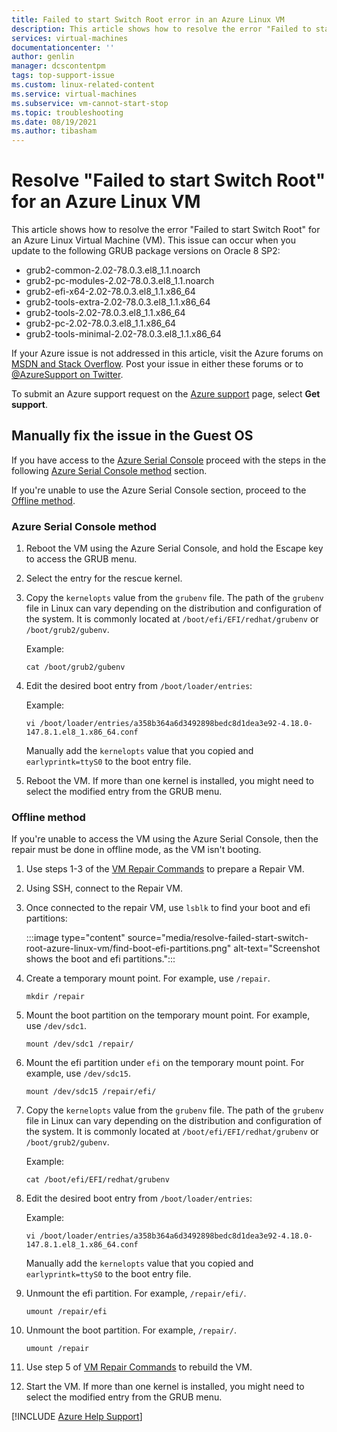 ```yaml
---
title: Failed to start Switch Root error in an Azure Linux VM
description: This article shows how to resolve the error "Failed to start Switch Root" for an Azure Linux Virtual Machine (VM).
services: virtual-machines
documentationcenter: ''
author: genlin
manager: dcscontentpm
tags: top-support-issue
ms.custom: linux-related-content
ms.service: virtual-machines
ms.subservice: vm-cannot-start-stop
ms.topic: troubleshooting
ms.date: 08/19/2021
ms.author: tibasham
---
```

# Resolve "Failed to start Switch Root" for an Azure Linux VM

This article shows how to resolve the error "Failed to start Switch Root" for an Azure Linux Virtual Machine (VM). This issue can occur when you update to the following GRUB package versions on Oracle 8 SP2:

- grub2-common-2.02-78.0.3.el8_1.1.noarch
- grub2-pc-modules-2.02-78.0.3.el8_1.1.noarch
- grub2-efi-x64-2.02-78.0.3.el8_1.1.x86_64
- grub2-tools-extra-2.02-78.0.3.el8_1.1.x86_64
- grub2-tools-2.02-78.0.3.el8_1.1.x86_64
- grub2-pc-2.02-78.0.3.el8_1.1.x86_64
- grub2-tools-minimal-2.02-78.0.3.el8_1.1.x86_64

If your Azure issue is not addressed in this article, visit the Azure forums on [MSDN and Stack Overflow](https://azure.microsoft.com/support/forums/). Post your issue in either these forums or to [@AzureSupport on Twitter](https://twitter.com/AzureSupport).

To submit an Azure support request on the [Azure support](https://azure.microsoft.com/support/options/) page, select **Get support**.

## Manually fix the issue in the Guest OS

If you have access to the [Azure Serial Console](serial-console-linux.md) proceed with the steps in the following [Azure Serial Console method](#azureconsole) section.

If you're unable to use the Azure Serial Console section, proceed to the [Offline method](#offlinemethod).

### <a name="azureconsole"></a>Azure Serial Console method

1. Reboot the VM using the Azure Serial Console, and hold the Escape key to access the GRUB menu.

2. Select the entry for the rescue kernel.

3. Copy the `kernelopts` value from the `grubenv` file. The path of the `grubenv` file in Linux can vary depending on the distribution and configuration of the system. It is commonly located at `/boot/efi/EFI/redhat/grubenv` or `/boot/grub2/gubenv`.


   Example:

   ```console
   cat /boot/grub2/gubenv
   ```

4. Edit the desired boot entry from `/boot/loader/entries`:  

   Example:

   ```console
   vi /boot/loader/entries/a358b364a6d3492898bedc8d1dea3e92-4.18.0-147.8.1.el8_1.x86_64.conf
   ```
   Manually add the `kernelopts` value that you copied and `earlyprintk=ttyS0` to the boot entry file.
   
5. Reboot the VM. If more than one kernel is installed, you might need to select the modified entry from the GRUB menu.

### <a name="offlinemethod"></a>Offline method

If you're unable to access the VM using the Azure Serial Console, then the repair must be done in offline mode, as the VM isn't booting.

1. Use steps 1-3 of the [VM Repair Commands](repair-linux-vm-using-azure-virtual-machine-repair-commands.md) to prepare a Repair VM.

2. Using SSH, connect to the Repair VM.

3. Once connected to the repair VM, use `lsblk` to find your boot and efi partitions:

   :::image type="content" source="media/resolve-failed-start-switch-root-azure-linux-vm/find-boot-efi-partitions.png" alt-text="Screenshot shows the boot and efi partitions.":::

4. Create a temporary mount point. For example, use `/repair`.

   `mkdir /repair`

5. Mount the boot partition on the temporary mount point. For example, use `/dev/sdc1`.

   `mount /dev/sdc1 /repair/`

6. Mount the efi partition under `efi` on the temporary mount point. For example, use `/dev/sdc15`.

   `mount /dev/sdc15 /repair/efi/`

7. Copy the `kernelopts` value from the `grubenv` file. The path of the `grubenv` file in Linux can vary depending on the distribution and configuration of the system. It is commonly located at `/boot/efi/EFI/redhat/grubenv` or `/boot/grub2/gubenv`.

   Example:

   ```console
   cat /boot/efi/EFI/redhat/grubenv
   ```

8. Edit the desired boot entry from `/boot/loader/entries`:

   Example:

   ```console
   vi /boot/loader/entries/a358b364a6d3492898bedc8d1dea3e92-4.18.0-147.8.1.el8_1.x86_64.conf
   ```
   Manually add the `kernelopts` value that you copied and `earlyprintk=ttyS0` to the boot entry file.
   
9. Unmount the efi partition. For example,   `/repair/efi/`.

   `umount /repair/efi`

10. Unmount the boot partition. For example,  `/repair/`.

    `umount /repair`

11. Use step 5 of [VM Repair Commands](repair-linux-vm-using-azure-virtual-machine-repair-commands.md) to rebuild the VM.

12. Start the VM. If more than one kernel is installed, you might need to select the modified entry from the GRUB menu.

[!INCLUDE [Azure Help Support](../../includes/azure-help-support.md)]
